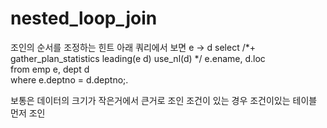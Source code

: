 #  nested_loop_join
조인의 순서를 조정하는 힌트 
아래 쿼리에서 보면 e -> d
select /*+ gather_plan_statistics leading(e d) use_nl(d) */ e.ename, d.loc  
from emp e, dept d   
where e.deptno = d.deptno;.  

보통은 데이터의 크기가 작은거에서 큰거로 조인 
조건이 있는 경우 조건이있는 테이블 먼저 조인
